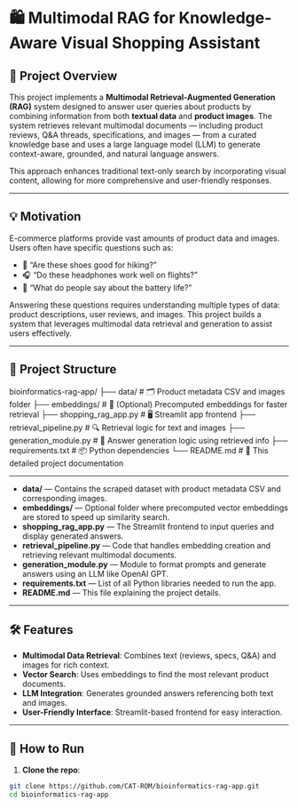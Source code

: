 # 🛍️ Multimodal RAG for Knowledge-Aware Visual Shopping Assistant

## 🎯 Project Overview

This project implements a **Multimodal Retrieval-Augmented Generation (RAG)** system designed to answer user queries about products by combining information from both **textual data** and **product images**. The system retrieves relevant multimodal documents — including product reviews, Q&A threads, specifications, and images — from a curated knowledge base and uses a large language model (LLM) to generate context-aware, grounded, and natural language answers.

This approach enhances traditional text-only search by incorporating visual content, allowing for more comprehensive and user-friendly responses.

---

## 💡 Motivation

E-commerce platforms provide vast amounts of product data and images. Users often have specific questions such as:

- 🥾 “Are these shoes good for hiking?”
- 🎧 “Do these headphones work well on flights?”
- 🔋 “What do people say about the battery life?”

Answering these questions requires understanding multiple types of data: product descriptions, user reviews, and images. This project builds a system that leverages multimodal data retrieval and generation to assist users effectively.

---

## 📁 Project Structure

bioinformatics-rag-app/
├── data/ # 🗂️ Product metadata CSV and images folder
├── embeddings/ # 💾 (Optional) Precomputed embeddings for faster retrieval
├── shopping_rag_app.py # 🖥️ Streamlit app frontend
├── retrieval_pipeline.py # 🔍 Retrieval logic for text and images
├── generation_module.py # 🤖 Answer generation logic using retrieved info
├── requirements.txt # 📦 Python dependencies
└── README.md # 📄 This detailed project documentation

---

- **data/** — Contains the scraped dataset with product metadata CSV and corresponding images.  
- **embeddings/** — Optional folder where precomputed vector embeddings are stored to speed up similarity search.  
- **shopping_rag_app.py** — The Streamlit frontend to input queries and display generated answers.  
- **retrieval_pipeline.py** — Code that handles embedding creation and retrieving relevant multimodal documents.  
- **generation_module.py** — Module to format prompts and generate answers using an LLM like OpenAI GPT.  
- **requirements.txt** — List of all Python libraries needed to run the app.  
- **README.md** — This file explaining the project details.  

---

## 🛠️ Features

- **Multimodal Data Retrieval**: Combines text (reviews, specs, Q&A) and images for rich context.  
- **Vector Search**: Uses embeddings to find the most relevant product documents.  
- **LLM Integration**: Generates grounded answers referencing both text and images.  
- **User-Friendly Interface**: Streamlit-based frontend for easy interaction.  

---

## 🚀 How to Run

1. **Clone the repo**:

```bash
git clone https://github.com/CAT-ROM/bioinformatics-rag-app.git
cd bioinformatics-rag-app
